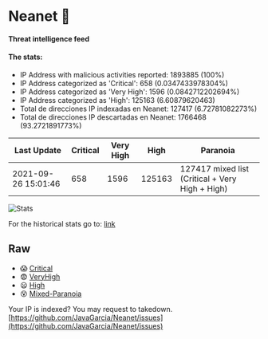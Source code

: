 # Neanet :hocho:
#### Threat intelligence feed
#### The stats:

- IP Address with malicious activities reported: 1893885 (100%)
- IP Address categorized as 'Critical':  658 (0.0347433978304%)
- IP Address categorized as 'Very High':  1596 (0.0842712202694%)
- IP Address categorized as 'High':  125163 (6.60879620463)
- Total de direcciones IP indexadas en Neanet:  127417 (6.72781082273%)
- Total de direcciones IP descartadas en Neanet:  1766468 (93.2721891773%)

| Last Update | Critical | Very High | High | Paranoia |
| --- | --- | --- | --- | --- |
| 2021-09-26 15:01:46 | 658 | 1596 | 125163 | 127417 mixed list (Critical + Very High + High)|

![Stats](https://docs.google.com/spreadsheets/d/e/2PACX-1vSnaNMIXVabIpDJjufMlzH7poXnshF3mgd8Is1g9ytUEzVsP5my4Trn8f-xkoLLQ38xpL3HtmUexLo6/pubchart?oid=501124687&format=image)

For the historical stats go to: [link](/stats.csv)
## Raw
- :scream: [Critical](https://raw.githubusercontent.com/JavaGarcia/Neanet/master/blacklists/neanet_critical.txt)
- :fearful: [VeryHigh](https://raw.githubusercontent.com/JavaGarcia/Neanet/master/blacklists/neanet_veryHigh.txtt)
- :frowning: [High](https://raw.githubusercontent.com/JavaGarcia/Neanet/master/blacklists/neanet_high.txt)
- :dizzy_face: [Mixed-Paranoia](https://raw.githubusercontent.com/JavaGarcia/Neanet/master/blacklists/neanet_all.txt)


Your IP is indexed? You may request to takedown. [https://github.com/JavaGarcia/Neanet/issues](https://github.com/JavaGarcia/Neanet/issues)















































































































































































































































































































































































































































































































































































































































































































































































































































































































































































































































































































































































































































































































































































































































































































































































































































































































































































































































































































































































































































































































































































































































































































































































































































































































































































































































































































































































































































































































































































































































































































































































































































































































































































































































































































































































































































































































































































































































































































































































































































































































































































































































































































































































































































































































































































































































































































































































































































































































































































































































































































































































































































































































































































































































































































































































































































































































































































































































































































































































































































































































































































































































































































































































































































































































































































































































































































































































































































































































































































































































































































































































































































































































































































































































































































































































































































































































































































































































































































































































































































































































































































































































































































































































































































































































































































































































































































































































































































































































































































































































































































































































































































